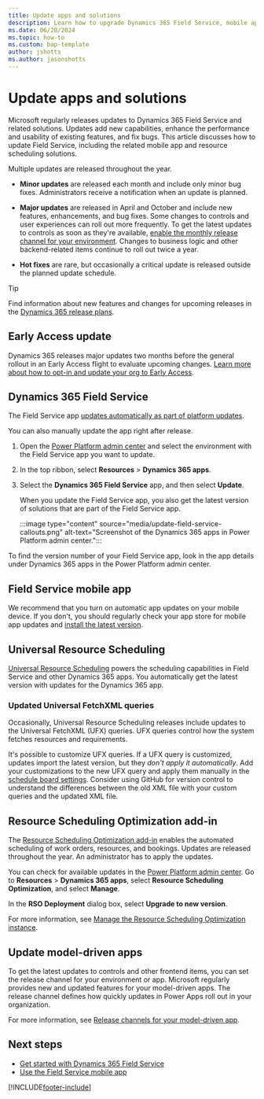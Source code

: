 ```yaml
---
title: Update apps and solutions
description: Learn how to upgrade Dynamics 365 Field Service, mobile apps, and related solutions.
ms.date: 06/28/2024
ms.topic: how-to
ms.custom: bap-template
author: jshotts
ms.author: jasonshotts
---
```


# Update apps and solutions

Microsoft regularly releases updates to Dynamics 365 Field Service and related solutions. Updates add new capabilities, enhance the performance and usability of existing features, and fix bugs. This article discusses how to update Field Service, including the related mobile app and resource scheduling solutions.

Multiple updates are released throughout the year.

- **Minor updates** are released each month and include only minor bug fixes. Administrators receive a notification when an update is planned.

- **Major updates** are released in April and October and include new features, enhancements, and bug fixes. Some changes to controls and user experiences can roll out more frequently. To get the latest updates to controls as soon as they're available, [enable the monthly release channel for your environment](#update-model-driven-apps). Changes to business logic and other backend-related items continue to roll out twice a year.

- **Hot fixes** are rare, but occasionally a critical update is released outside the planned update schedule.

> [!TIP]
> Find information about new features and changes for upcoming releases in the [Dynamics 365 release plans](/dynamics365/release-plans/).

## Early Access update

Dynamics 365 releases major updates two months before the general rollout in an Early Access flight to evaluate upcoming changes. [Learn more about how to opt-in and update your org to Early Access](/power-platform/admin/opt-in-early-access-updates).

## Dynamics 365 Field Service

The Field Service app [updates automatically as part of platform updates](/power-platform/admin/general-availability-deployment).

You can also manually update the app right after release.

1. Open the [Power Platform admin center](https://admin.powerplatform.microsoft.com/environments) and select the environment with the Field Service app you want to update.

1. In the top ribbon, select **Resources** > **Dynamics 365 apps**.

1. Select the **Dynamics 365 Field Service** app, and then select **Update**.

    When you update the Field Service app, you also get the latest version of solutions that are part of the Field Service app.

    :::image type="content" source="media/update-field-service-callouts.png" alt-text="Screenshot of the Dynamics 365 apps in Power Platform admin center.":::

To find the version number of your Field Service app, look in the app details under Dynamics 365 apps in the Power Platform admin center.

## Field Service mobile app

We recommend that you turn on automatic app updates on your mobile device. If you don't, you should regularly check your app store for mobile app updates and [install the latest version](mobile/overview.md).

## Universal Resource Scheduling

[Universal Resource Scheduling](universal-resource-scheduling-for-field-service.md) powers the scheduling capabilities in Field Service and other Dynamics 365 apps. You automatically get the latest version with updates for the Dynamics 365 app.

### Updated Universal FetchXML queries

Occasionally, Universal Resource Scheduling releases include updates to the Universal FetchXML (UFX) queries. UFX queries control how the system fetches resources and requirements.

It's possible to customize UFX queries. If a UFX query is customized, updates import the latest version, but they *don't apply it automatically*. Add your customizations to the new UFX query and apply them manually in the [schedule board settings](schedule-board-tab-settings.md). Consider using GitHub for version control to understand the differences between the old XML file with your custom queries and the updated XML file.

## Resource Scheduling Optimization add-in

The [Resource Scheduling Optimization add-in](rso-overview.md) enables the automated scheduling of work orders, resources, and bookings. Updates are released throughout the year. An administrator has to apply the updates.

You can check for available updates in the [Power Platform admin center](https://admin.powerplatform.microsoft.com/). Go to **Resources** > **Dynamics 365 apps**, select **Resource Scheduling Optimization**, and select **Manage**.

In the **RSO Deployment** dialog box, select **Upgrade to new version**.

For more information, see [Manage the Resource Scheduling Optimization instance](rso-deployment.md#manage-the-resource-scheduling-optimization-instance).

## Update model-driven apps

To get the latest updates to controls and other frontend items, you can set the release channel for your environment or app. Microsoft regularly provides new and updated features for your model-driven apps. The release channel defines how quickly updates in Power Apps roll out in your organization.

For more information, see [Release channels for your model-driven app](/power-apps/maker/model-driven-apps/channel-overview).

## Next steps

- [Get started with Dynamics 365 Field Service](field-service-get-started.md)
- [Use the Field Service mobile app](mobile/overview.md)

[!INCLUDE[footer-include](../includes/footer-banner.md)]
